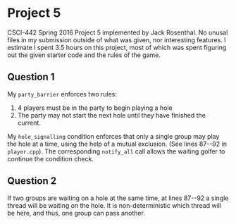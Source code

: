 # Project 5

CSCI-442 Spring 2016 Project 5 implemented by Jack Rosenthal. No unusal files
in my submission outside of what was given, nor interesting features. I
estimate I spent 3.5 hours on this project, most of which was spent figuring
out the given starter code and the rules of the game.

## Question 1

My `party_barrier` enforces two rules:

 1. 4 players must be in the party to begin playing a hole
 2. The party may not start the next hole until they have finished the current.

My `hole_signalling` condition enforces that only a single group may play the
hole at a time, using the help of a mutual exclusion. (See lines 87--92 in
`player.cpp`). The corresponding `notify_all` call allows the waiting golfer
to continue the condition check.

## Question 2

If two groups are waiting on a hole at the same time, at lines 87--92 a single
thread will be waiting on the hole. It is non-deterministic which thread will
be here, and thus, one group can pass another.
